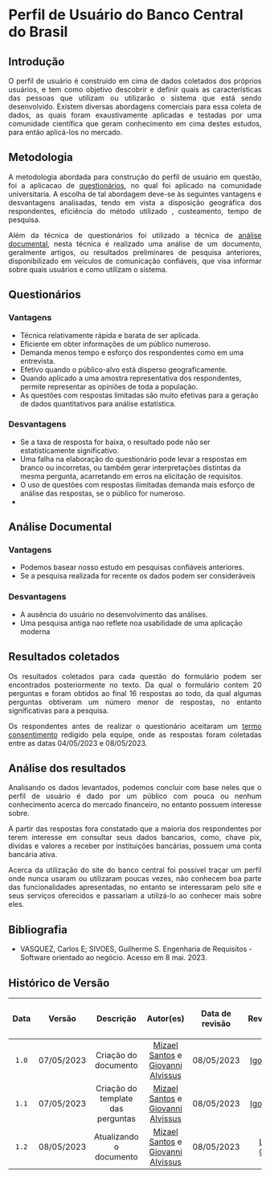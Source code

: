 # Perfil de Usuário do Banco Central do Brasil

## Introdução 

<p align="justify">O perfil de usuário é construído em cima de dados coletados dos próprios usuários, e tem como objetivo descobrir e definir quais as características das pessoas que utilizam ou utilizarão o sistema que está sendo desenvolvido. Existem diversas abordagens comerciais para essa coleta de dados, as quais foram exaustivamente aplicadas e testadas por uma comunidade científica que geram conhecimento em cima destes estudos, para então aplicá-los no mercado.</p>

## Metodologia

<p align="justify">A metodologia abordada para construção do perfil de usuário em questão, foi a aplicacao de <a href="https://interacao-humano-computador.github.io/2023.1-BancoCentral/#/questionarios/questionario_01.md">questionários</a>, no qual foi aplicado na comunidade universitaria. A escolha de tal abordagem deve-se às seguintes vantagens e desvantagens analisadas, tendo em vista a disposição geográfica dos respondentes, eficiência do método utilizado , custeamento, tempo de pesquisa.</p>
<p align="justify">Além da técnica de questionários foi utilizado a técnica de <a href="https://interacao-humano-computador.github.io/2023.1-BancoCentral/#/analise_requisitos/analise_de_documento.md">análise documental</a>, nesta técnica é realizado  uma análise de um documento, geralmente artigos, ou resultados preliminares de pesquisa anteriores, disponibilizado em veículos de comunicação confiáveis,  que visa informar sobre quais usuários e como utilizam o sistema.</p>

## Questionários
### Vantagens 
- Técnica relativamente rápida e barata de ser aplicada.
- Eficiente em obter informações de um público numeroso.
- Demanda menos tempo e esforço dos respondentes como em uma entrevista.
- Efetivo quando o público-alvo está disperso geograficamente.
- Quando aplicado a uma amostra representativa dos respondentes, permite representar as opiniões de toda a população.
- As questões com respostas limitadas são muito efetivas para a geração de dados quantitativos para análise estatística.

### Desvantagens 

- Se a taxa de resposta for baixa, o resultado pode não ser estatisticamente significativo.
- Uma falha na elaboração do questionário pode levar a respostas em branco ou incorretas, ou também gerar interpretações distintas da mesma pergunta, acarretando em erros na elicitação de requisitos.
- O uso de questões com respostas ilimitadas demanda mais esforço de análise das respostas, se o público for numeroso.
- 
## Análise Documental
### Vantagens 
- Podemos basear nosso estudo em pesquisas confiáveis anteriores.
- Se a pesquisa realizada for recente os dados podem ser consideráveis

### Desvantagens 
-  A ausência do usuário no desenvolvimento das análises.
-  Uma pesquisa antiga nao reflete noa usabilidade de uma aplicação moderna 

## Resultados coletados 

<div style="text-align:justify">

Os resultados coletados para cada questão do formulário podem ser encontrados posteriormente no texto. Da qual o formulário contem 20 perguntas e foram obtidos ao final 16 respostas ao todo, da qual algumas perguntas obtiveram um número menor de respostas, no entanto significativas para a pesquisa.

Os respondentes antes de realizar o questionário aceitaram um <a href="https://interacao-humano-computador.github.io/2023.1-BancoCentral/#/questionarios/termo-de-consentimento.md">termo consentimento</a> redigido pela equipe, onde as respostas foram coletadas entre as datas 04/05/2023 e 08/05/2023.

</div>

## Análise dos resultados 

<div style="text-align:justify">

Analisando os dados levantados, podemos concluir com base neles que o perfil de usuário é dado por um público com pouca ou nenhum conhecimento acerca do mercado financeiro, no entanto possuem interesse sobre.

A partir das respostas fora constatado que a maioria dos respondentes por terem interesse em consultar seus dados bancarios, como, chave pix, dividas e valores a receber por instituições bancárias, possuem uma conta bancária ativa.

Acerca da utilização do site do banco central foi possível traçar um perfil onde nunca usaram ou utilizaram poucas vezes, não conhecem  boa parte das funcionalidades apresentadas, no entanto se interessaram pelo site e seus serviços oferecidos e passariam a utilizá-lo ao conhecer mais sobre eles. 

</div>

## Bibliografia

 - VASQUEZ, Carlos E; SIVOES, Guilherme S. Engenharia de Requisitos - Software orientado ao negócio. Acesso em 8 mai. 2023.

## Histórico de Versão

| <p align="center">Data</p> | <p align="center">Versão</p> | <p align="center">Descrição</p> | <p align="center">Autor(es)</p> | <p align="center">Data de revisão</p> | <p align="center">Revisor(es)</p> |
| :-: | :-: | :-: | :-: | :-: | :-: |
| `1.0`  | 07/05/2023 | Criação do documento | [Mizael Santos](https://github.com/frmiza) e [Giovanni Alvissus](https://github.com/giovanni1106) | 08/05/2023 | [Igor Penha](https://github.com/igorpenhaa) |
| `1.1`  | 07/05/2023 | Criação do template das perguntas | [Mizael Santos](https://github.com/frmiza) e [Giovanni Alvissus](https://github.com/giovanni1106) | 08/05/2023 | [Igor Penha](https://github.com/igorpenhaa) |
| `1.2`  | 08/05/2023 | Atualizando o documento | [Mizael Santos](https://github.com/frmiza) e [Giovanni Alvissus](https://github.com/giovanni1106) | 08/05/2023 | [Lucas Gobbi](https://github.com/LucasBergholz) |
